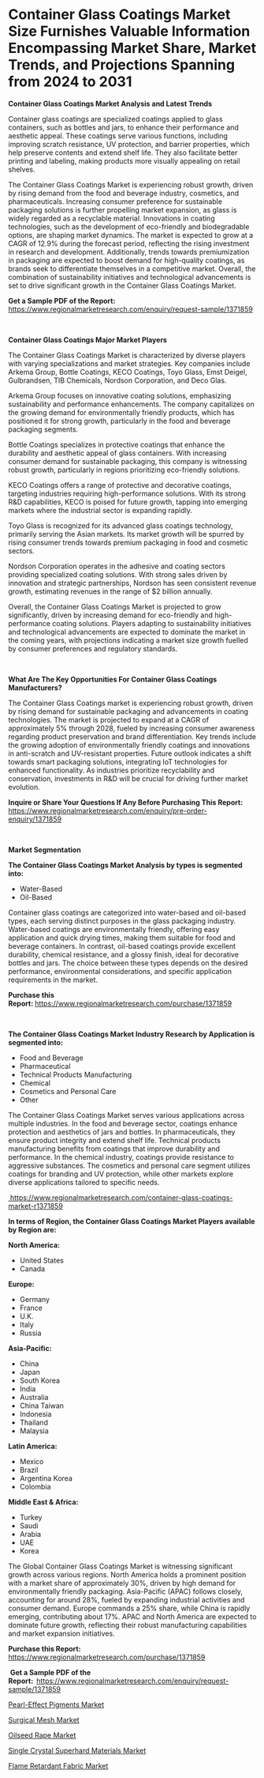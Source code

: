 <p><h1>Container Glass Coatings Market Size Furnishes Valuable Information Encompassing Market Share, Market Trends, and Projections Spanning from 2024 to 2031</h1></p><p><strong>Container Glass Coatings Market Analysis and Latest Trends</strong></p>
<p><p>Container glass coatings are specialized coatings applied to glass containers, such as bottles and jars, to enhance their performance and aesthetic appeal. These coatings serve various functions, including improving scratch resistance, UV protection, and barrier properties, which help preserve contents and extend shelf life. They also facilitate better printing and labeling, making products more visually appealing on retail shelves.</p><p>The Container Glass Coatings Market is experiencing robust growth, driven by rising demand from the food and beverage industry, cosmetics, and pharmaceuticals. Increasing consumer preference for sustainable packaging solutions is further propelling market expansion, as glass is widely regarded as a recyclable material. Innovations in coating technologies, such as the development of eco-friendly and biodegradable options, are shaping market dynamics. The market is expected to grow at a CAGR of 12.9% during the forecast period, reflecting the rising investment in research and development. Additionally, trends towards premiumization in packaging are expected to boost demand for high-quality coatings, as brands seek to differentiate themselves in a competitive market. Overall, the combination of sustainability initiatives and technological advancements is set to drive significant growth in the Container Glass Coatings Market.</p></p>
<p><strong>Get a Sample PDF of the Report:&nbsp;</strong> <a href="https://www.regionalmarketresearch.com/enquiry/request-sample/1371859">https://www.regionalmarketresearch.com/enquiry/request-sample/1371859</a></p>
<p>&nbsp;</p>
<p><strong>Container Glass Coatings Major Market Players</strong></p>
<p><p>The Container Glass Coatings Market is characterized by diverse players with varying specializations and market strategies. Key companies include Arkema Group, Bottle Coatings, KECO Coatings, Toyo Glass, Emst Deigel, Gulbrandsen, TIB Chemicals, Nordson Corporation, and Deco Glas. </p><p>Arkema Group focuses on innovative coating solutions, emphasizing sustainability and performance enhancements. The company capitalizes on the growing demand for environmentally friendly products, which has positioned it for strong growth, particularly in the food and beverage packaging segments.</p><p>Bottle Coatings specializes in protective coatings that enhance the durability and aesthetic appeal of glass containers. With increasing consumer demand for sustainable packaging, this company is witnessing robust growth, particularly in regions prioritizing eco-friendly solutions.</p><p>KECO Coatings offers a range of protective and decorative coatings, targeting industries requiring high-performance solutions. With its strong R&D capabilities, KECO is poised for future growth, tapping into emerging markets where the industrial sector is expanding rapidly.</p><p>Toyo Glass is recognized for its advanced glass coatings technology, primarily serving the Asian markets. Its market growth will be spurred by rising consumer trends towards premium packaging in food and cosmetic sectors. </p><p>Nordson Corporation operates in the adhesive and coating sectors providing specialized coating solutions. With strong sales driven by innovation and strategic partnerships, Nordson has seen consistent revenue growth, estimating revenues in the range of $2 billion annually.</p><p>Overall, the Container Glass Coatings Market is projected to grow significantly, driven by increasing demand for eco-friendly and high-performance coating solutions. Players adapting to sustainability initiatives and technological advancements are expected to dominate the market in the coming years, with projections indicating a market size growth fuelled by consumer preferences and regulatory standards.</p></p>
<p>&nbsp;</p>
<p><strong>What Are The Key Opportunities For Container Glass Coatings Manufacturers?</strong></p>
<p><p>The Container Glass Coatings market is experiencing robust growth, driven by rising demand for sustainable packaging and advancements in coating technologies. The market is projected to expand at a CAGR of approximately 5% through 2028, fueled by increasing consumer awareness regarding product preservation and brand differentiation. Key trends include the growing adoption of environmentally friendly coatings and innovations in anti-scratch and UV-resistant properties. Future outlook indicates a shift towards smart packaging solutions, integrating IoT technologies for enhanced functionality. As industries prioritize recyclability and conservation, investments in R&D will be crucial for driving further market evolution.</p></p>
<p><strong>Inquire or Share Your Questions If Any Before Purchasing This Report:</strong> <a href="https://www.regionalmarketresearch.com/enquiry/pre-order-enquiry/1371859">https://www.regionalmarketresearch.com/enquiry/pre-order-enquiry/1371859</a></p>
<p>&nbsp;</p>
<p><strong>Market Segmentation</strong></p>
<p><strong>The Container Glass Coatings Market Analysis by types is segmented into:</strong></p>
<p><ul><li>Water-Based</li><li>Oil-Based</li></ul></p>
<p><p>Container glass coatings are categorized into water-based and oil-based types, each serving distinct purposes in the glass packaging industry. Water-based coatings are environmentally friendly, offering easy application and quick drying times, making them suitable for food and beverage containers. In contrast, oil-based coatings provide excellent durability, chemical resistance, and a glossy finish, ideal for decorative bottles and jars. The choice between these types depends on the desired performance, environmental considerations, and specific application requirements in the market.</p></p>
<p><strong>Purchase this Report:&nbsp;</strong><a href="https://www.regionalmarketresearch.com/purchase/1371859">https://www.regionalmarketresearch.com/purchase/1371859</a></p>
<p>&nbsp;</p>
<p><strong>The Container Glass Coatings Market Industry Research by Application is segmented into:</strong></p>
<p><ul><li>Food and Beverage</li><li>Pharmaceutical</li><li>Technical Products Manufacturing</li><li>Chemical</li><li>Cosmetics and Personal Care</li><li>Other</li></ul></p>
<p><p>The Container Glass Coatings Market serves various applications across multiple industries. In the food and beverage sector, coatings enhance protection and aesthetics of jars and bottles. In pharmaceuticals, they ensure product integrity and extend shelf life. Technical products manufacturing benefits from coatings that improve durability and performance. In the chemical industry, coatings provide resistance to aggressive substances. The cosmetics and personal care segment utilizes coatings for branding and UV protection, while other markets explore diverse applications tailored to specific needs.</p></p>
<p><a href="https://www.regionalmarketresearch.com/container-glass-coatings-market-r1371859">&nbsp;https://www.regionalmarketresearch.com/container-glass-coatings-market-r1371859</a></p>
<p><strong>In terms of Region, the Container Glass Coatings Market Players available by Region are:</strong></p>
<p>
    <p> <strong> North America: </strong>
        <ul>
            <li>United States</li>
            <li>Canada</li>
        </ul>
        </p> 
    <p> <strong> Europe: </strong>
        <ul>
            <li>Germany</li>
            <li>France</li>
            <li>U.K.</li>
            <li>Italy</li>
            <li>Russia</li>
        </ul>
        </p> 
    <p> <strong> Asia-Pacific: </strong>
        <ul>
            <li>China</li>
            <li>Japan</li>
            <li>South Korea</li>
            <li>India</li>
            <li>Australia</li>
            <li>China Taiwan</li>
            <li>Indonesia</li>
            <li>Thailand</li>
            <li>Malaysia</li>
        </ul>
        </p> 
    <p> <strong> Latin America: </strong>
        <ul>
            <li>Mexico</li>
            <li>Brazil</li>
            <li>Argentina Korea</li>
            <li>Colombia</li>
        </ul>
        </p> 
    <p> <strong> Middle East & Africa: </strong>
        <ul>
            <li>Turkey</li>
            <li>Saudi</li>
            <li>Arabia</li>
            <li>UAE</li>
            <li>Korea</li>
        </ul>
    </p>
    </p>
<p><p>The Global Container Glass Coatings Market is witnessing significant growth across various regions. North America holds a prominent position with a market share of approximately 30%, driven by high demand for environmentally friendly packaging. Asia-Pacific (APAC) follows closely, accounting for around 28%, fueled by expanding industrial activities and consumer demand. Europe commands a 25% share, while China is rapidly emerging, contributing about 17%. APAC and North America are expected to dominate future growth, reflecting their robust manufacturing capabilities and market expansion initiatives.</p></p>
<p><strong>Purchase this Report: </strong><a href="https://www.regionalmarketresearch.com/purchase/1371859">https://www.regionalmarketresearch.com/purchase/1371859</a></p>
<p>&nbsp;<strong>Get a Sample PDF of the Report:&nbsp;&nbsp;</strong><a href="https://www.regionalmarketresearch.com/enquiry/request-sample/1371859">https://www.regionalmarketresearch.com/enquiry/request-sample/1371859</a></p>
<p><strong></strong></p>
<p><p><a href="https://medium.com/@ericwilderman2001/pearl-effect-pigments-market-research-report-exploring-market-size-and-revenue-analysis-for-dfc9c4ab3e82">Pearl-Effect Pigments Market</a></p><p><a href="https://www.linkedin.com/pulse/surgical-mesh-market-size-segmentation-trends-growth-analysis-61ckc">Surgical Mesh Market</a></p><p><a href="https://medium.com/@ericwilderman2001/oilseed-rape-market-trends-and-strategic-market-insights-2024-2031-729a1824bc2f">Oilseed Rape Market</a></p><p><a href="https://issuu.com/reportprime-2/docs/single-crystal-superhard-materials-_405ca1d4dc8103">Single Crystal Superhard Materials Market</a></p><p><a href="https://www.linkedin.com/pulse/flame-retardant-fabric-market-trends-detailed-study-its-segmentation-7zdlc">Flame Retardant Fabric Market</a></p></p>